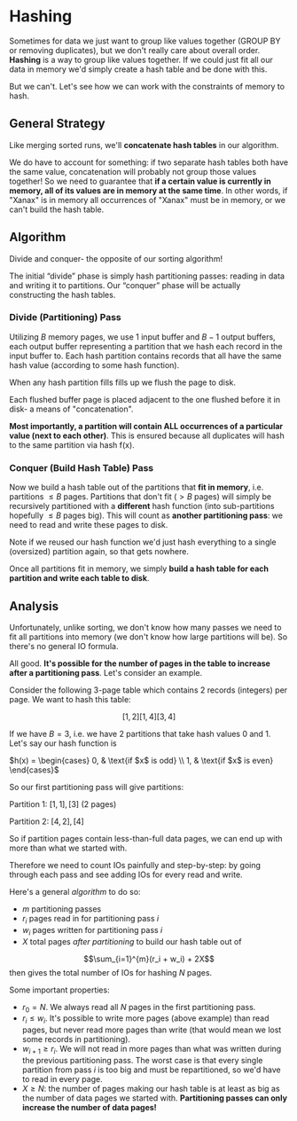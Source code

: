 # Hashing

Sometimes for data we just want to group like values together (GROUP BY or removing duplicates), but we don't really care about overall order. **Hashing** is a way to group like values together. If we could just fit all our data in memory we'd simply create a hash table and be done with this. 

But we can't. Let's see how we can work with the constraints of memory to hash. 

## General Strategy

Like merging sorted runs, we'll **concatenate hash tables** in our algorithm.

We do have to account for something: if two separate hash tables both have the same value, concatenation will probably not group those values together! So we need to guarantee that **if a certain value is currently in memory, all of its values are in memory at the same time**. In other words, if "Xanax" is in memory all occurrences of "Xanax" must be in memory, or we can't build the hash table. 

## Algorithm

Divide and conquer- the opposite of our sorting algorithm!

The initial “divide” phase is simply hash partitioning passes: reading in data and writing it to partitions. Our “conquer” phase will be actually constructing the hash tables. 

### Divide (Partitioning) Pass

Utilizing $B$ memory pages, we use 1 input buffer and $B-1$ output buffers, each output buffer representing a partition that we hash each record in the input buffer to. Each hash partition contains records that all have the same hash value (according to some hash function). 

When any hash partition fills fills up we flush the page to disk.

Each flushed buffer page is placed adjacent to the one flushed before it in disk- a means of "concatenation".

**Most importantly, a partition will contain ALL occurrences of a particular value (next to each other)**. This is ensured because all duplicates will hash to the same partition via hash f(x).

### Conquer (Build Hash Table) Pass

Now we build a hash table out of the partitions that **fit in memory**, i.e. partitions $\le B$ pages. Partitions that don't fit ($> B$ pages) will simply be recursively partitioned with a **different** hash function (into sub-partitions hopefully $\le B$ pages big). This will count as **another partitioning pass**: we need to read and write these pages to disk. 

Note if we reused our hash function we'd just hash everything to a single (oversized) partition again, so that gets nowhere. 

Once all partitions fit in memory, we simply **build a hash table for each partition and write each table to disk**.

## Analysis 

Unfortunately, unlike sorting, we don't know how many passes we need to fit all partitions into memory (we don't know how large partitions will be). So there's no general IO formula. 

All good. **It's possible for the number of pages in the table to increase after a partitioning pass**. Let's consider an example. 

Consider the following 3-page table which contains 2 records (integers) per page. We want to hash this table:

$$[1,2][1,4][3,4]$$

If we have $B=3$, i.e. we have 2 partitions that take hash values 0 and 1. Let's say our hash function is

$h(x) =
\begin{cases}
0,  & \text{if $x$ is odd} \\
1, & \text{if $x$ is even}
\end{cases}$

So our first partitioning pass will give partitions:

Partition 1: $[1,1],[3]$ (2 pages)

Partition 2: $[4,2],[4]$

So if partition pages contain less-than-full data pages, we can end up with more than what we started with. 

Therefore we need to count IOs painfully and step-by-step: by going through each pass and see adding IOs for every read and write. 

Here's a general *algorithm* to do so:

- $m$ partitioning passes
- $r_i$ pages read in for partitioning pass $i$
- $w_i$ pages written for partitioning pass $i$
- $X$ total pages *after partitioning* to build our hash table out of

$$\sum_{i=1}^{m}(r_i + w_i) + 2X$$ then gives the total number of IOs for hashing $N$ pages. 

Some important properties:

- $r_0 = N$. We always read all $N$ pages in the first partitioning pass. 
- $r_i \le w_i$. It's possible to write more pages (above example) than read pages, but never read more pages than write (that would mean we lost some records in partitioning).
- $w_{i+1} \ge r_i$. We will not read in more pages than what was written during the previous partitioning pass. The worst case is that every single partition from pass $i$ is too big and must be repartitioned, so we'd have to read in every page. 
- $X \ge N$: the number of pages making our hash table is at least as big as the number of data pages we started with. **Partitioning passes can only increase the number of data pages!**